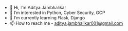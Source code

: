 - 👋 Hi, I’m Aditya Jambhalikar
- 👀 I’m interested in Python, Cyber Security, GCP
- 🌱 I’m currently learning Flask, Django
- 📫 How to reach me - aditya.jambhalikar001@gmail.com

<!---
adityarj-pazuzu/adityarj-pazuzu is a ✨ special ✨ repository because its `README.md` (this file) appears on your GitHub profile.
You can click the Preview link to take a look at your changes.
--->
